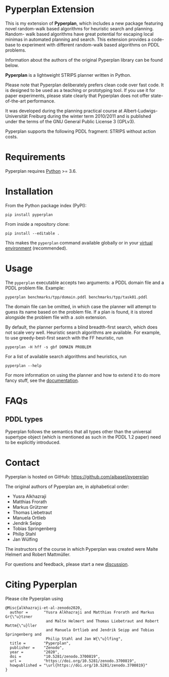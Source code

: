 # Pyperplan Extension

This is my extension of **Pyperplan**, which includes a new package featuring novel
random-walk based algorithms for heuristic search and planning. Random-
walk based algorithms have great potential for escaping local minimas in 
automated planning and search. This extension provides a code-base to
experiment with different random-walk based algorithms on PDDL problems.

Information about the authors of the original Pyperplan library can be found below.

**Pyperplan** is a lightweight STRIPS planner written in Python.

Please note that Pyperplan deliberately prefers clean code over fast
code. It is designed to be used as a teaching or prototyping tool. If
you use it for paper experiments, please state clearly that Pyperplan
does not offer state-of-the-art performance.

It was developed during the planning practical course at
Albert-Ludwigs-Universität Freiburg during the winter term 2010/2011 and
is published under the terms of the GNU General Public License 3
(GPLv3).

Pyperplan supports the following PDDL fragment: STRIPS without action
costs.

# Requirements

Pyperplan requires [Python](https://python.org) >= 3.6.

# Installation

From the Python package index (PyPI):

    pip install pyperplan

From inside a repository clone:

    pip install --editable .

This makes the `pyperplan` command available globally or in your [virtual
environment](https://docs.python.org/3/tutorial/venv.html) (recommended).

# Usage

The `pyperplan` executable accepts two arguments: a PDDL domain file and a
PDDL problem file. Example:

    pyperplan benchmarks/tpp/domain.pddl benchmarks/tpp/task01.pddl

The domain file can be omitted, in which case the planner will attempt
to guess its name based on the problem file. If a plan is found, it is
stored alongside the problem file with a .soln extension.

By default, the planner performs a blind breadth-first search, which
does not scale very well. Heuristic search algorithms are available. For
example, to use greedy-best-first search with the FF heuristic, run

    pyperplan -H hff -s gbf DOMAIN PROBLEM

For a list of available search algorithms and heuristics, run

    pyperplan --help

For more information on using the planner and how to extend it to do
more fancy stuff, see the [documentation](doc/documentation.md).

# FAQs

## PDDL types

Pyperplan follows the semantics that all types other than the universal
supertype object (which is mentioned as such in the PDDL 1.2 paper) need
to be explicitly introduced.

# Contact

Pyperplan is hosted on GitHub: <https://github.com/aibasel/pyperplan>

The original authors of Pyperplan are, in alphabetical order:

  - Yusra Alkhazraji
  - Matthias Frorath
  - Markus Grützner
  - Thomas Liebetraut
  - Manuela Ortlieb
  - Jendrik Seipp
  - Tobias Springenberg
  - Philip Stahl
  - Jan Wülfing

The instructors of the course in which Pyperplan was created were Malte
Helmert and Robert Mattmüller.

For questions and feedback, please start a new
[discussion](https://github.com/aibasel/pyperplan/discussions).

# Citing Pyperplan

Please cite Pyperplan using

    @Misc{alkhazraji-et-al-zenodo2020,
      author =       "Yusra Alkhazraji and Matthias Frorath and Markus Gr{\"u}tzner
                      and Malte Helmert and Thomas Liebetraut and Robert Mattm{\"u}ller
                      and Manuela Ortlieb and Jendrik Seipp and Tobias Springenberg and
                      Philip Stahl and Jan W{\"u}lfing",
      title =        "Pyperplan",
      publisher =    "Zenodo",
      year =         "2020",
      doi =          "10.5281/zenodo.3700819",
      url =          "https://doi.org/10.5281/zenodo.3700819",
      howpublished = "\url{https://doi.org/10.5281/zenodo.3700819}"
    }
